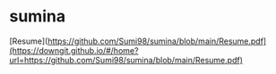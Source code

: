 # sumina
[Resume](https://github.com/Sumi98/sumina/blob/main/Resume.pdf](https://downgit.github.io/#/home?url=https://github.com/Sumi98/sumina/blob/main/Resume.pdf)
